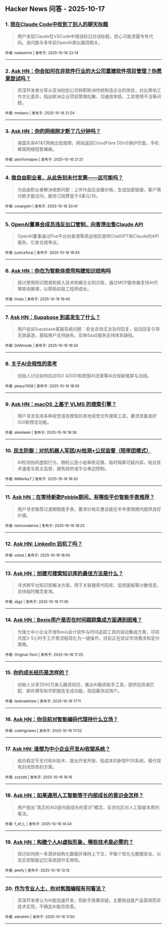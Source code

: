 ## Hacker News 问答 - 2025-10-17


### 1. [我在Claude Code中收到了别人的聊天标题](https://news.ycombinator.com/item?id=45611332)
> 用户发现Claude在VSCode中错误标记对话标题，担心可能泄露专有代码。该问题与多年前OpenAI类似漏洞相关。

<sub>作者: noduerme | 发布于: 2025-10-16 22:14</sub>

---

### 2. [Ask HN：你会如何在非软件行业的大公司重建软件项目管理？你愿意尝试吗？](https://news.ycombinator.com/item?id=45610840)
> 资深开发者分享从亚洲初创公司转职欧洲传统制造企业的体验，对比两地工作文化差异，指出欧洲企业项目管理松散、沟通效率低、工具使用不当等问题。

<sub>作者: mstaoru | 发布于: 2025-10-16 21:24</sub>

---

### 3. [Ask HN：你的网络刚才断了几分钟吗？](https://news.ycombinator.com/item?id=45610818)
> 美国东岸AT&T网络出现故障，网站返回CloudFlare DDoS保护页面，手机蜂窝网络短暂瘫痪。

<sub>作者: alexfromapex | 发布于: 2025-10-16 21:21</sub>

---

### 4. [做自由职业者，从此告别未付发票——这可能吗？](https://news.ycombinator.com/item?id=45610428)
> 为自由职业者解决收款问题：上传作品后设置价格，生成加密链接，客户需付款才能访问。服务订阅费低于4美元/月。

<sub>作者: cesargstn | 发布于: 2025-10-16 20:41</sub>

---

### 5. [OpenAI董事会成员违反出口管制，向香港出售Claude API](https://news.ycombinator.com/item?id=45609835)
> OpenAI董事通过Poe平台向香港等禁运地区提供ChatGPT和Claude的API服务，引发合规争议。

<sub>作者: justiceforai | 发布于: 2025-10-16 19:43</sub>

---

### 6. [Ask HN：你在为智能体使用构建知识结构吗](https://news.ycombinator.com/item?id=45609800)
> 探讨使用知识图谱和嵌入技术构建企业知识库，通过MCP服务器支持AI代理查询推理，以帮助初级工程师成长。

<sub>作者: tmaly | 发布于: 2025-10-16 19:40</sub>

---

### 7. [Ask HN：Supabase 到底发生了什么？](https://news.ycombinator.com/item?id=45609621)
> 用户投诉Supabase客服系统问题：安全咨询无法及时回复，自动回复引导无效渠道，基础用户支持缺失。反映SaaS服务支持体系缺陷。

<sub>作者: DANmode | 发布于: 2025-10-16 19:24</sub>

---

### 8. [关于AI合规性的思考](https://news.ycombinator.com/item?id=45609214)
> 创始人讨论如何应对ISO 42001和欧盟AI法案等AI合规新框架与法规。

<sub>作者: pkayy7458 | 发布于: 2025-10-16 18:50</sub>

---

### 9. [Ask HN：macOS 上基于 VLMS 的搜索引擎？](https://news.ycombinator.com/item?id=45609042)
> 用户寻求支持多种视觉语言模型的本地视觉文件搜索工具，要求具备良好GUI和预览功能。

<sub>作者: allenleein | 发布于: 2025-10-16 18:36</sub>

---

### 10. [民主防御：对抗机器人军团/AI检测+公民监督（陪审团模式）](https://news.ycombinator.com/item?id=45608982)
> AI检测协同虚假行为，随机公民小组审核证据，临时隔离可疑内容。结合技术速度与民主监督，避免政府或平台单边控制。

<sub>作者: MMarleyT | 发布于: 2025-10-16 18:30</sub>

---

### 11. [Ask HN：在等待新款Pebble期间，有哪些平价智能手表推荐？](https://news.ycombinator.com/item?id=45608911)
> 用户寻求推荐过渡期智能手表，要求价格实惠且能在半年使用期内提供良好价值。

<sub>作者: noncovalence | 发布于: 2025-10-16 18:25</sub>

---

### 12. [Ask HN: LinkedIn 宕机了吗？](https://news.ycombinator.com/item?id=45608625)

<sub>作者: ustad | 发布于: 2025-10-16 18:00</sub>

---

### 13. [Ask HN：创建可搜索知识库的最佳方法是什么？](https://news.ycombinator.com/item?id=45608288)
> 寻求跨平台知识库解决方案，用于关联搜索代码库、监控面板等分散信息，支持临时概念查询。

<sub>作者: aljgz | 发布于: 2025-10-16 17:36</sub>

---

### 14. [Ask HN：Bexio用户是否在时间跟踪集成方面遇到困难？](https://news.ycombinator.com/item?id=45608129)
> 为瑞士中小企业开发Bexio会计软件与时间追踪工具的自动集成方案，可将月度3-5小时手工开票流程简化为一键操作，目前正在验证市场需求和定价策略。

<sub>作者: Original-Tech | 发布于: 2025-10-16 17:25</sub>

---

### 15. [你的成长经历是怎样的？](https://news.ycombinator.com/item?id=45607962)
> 创始人分享2500万美元融资经历，推出AI融资助手工具，提供投资者匹配、邮件撰写和尽职报告生成功能，现招募测试用户。

<sub>作者: leobradshaw | 发布于: 2025-10-16 17:11</sub>

---

### 16. [Ask HN：你目前对智能编码代理持什么立场？](https://news.ycombinator.com/item?id=45607869)

<sub>作者: codingclaws | 发布于: 2025-10-16 17:02</sub>

---

### 17. [Ask HN: 谁想为中小企业开发AI收银系统？](https://news.ycombinator.com/item?id=45607279)
> 结合稳定币支付和AI技术，提出开发开放、低成本的新型POS系统，替代现有封闭昂贵的方案。

<sub>作者: zzzzdd | 发布于: 2025-10-16 16:16</sub>

---

### 18. [Ask HN：如果通用人工智能等于内部成长的意识会怎样？](https://news.ycombinator.com/item?id=45605848)
> 用户提出"真正的AGI是内部成长的意识"概念，征求社区对人工智能本质的看法。

<sub>作者: f_of_t_ | 发布于: 2025-10-16 14:33</sub>

---

### 19. [Ask HN：构建个人AI虚拟形象，哪些技术是必需的？](https://news.ycombinator.com/item?id=45604911)
> 探讨如何统一多源非结构化数据并保持上下文，平衡个性化与数据安全，以及实现智能记忆系统提升实用性。

<sub>作者: peefy | 发布于: 2025-10-16 13:12</sub>

---

### 20. [作为专业人士，你对氛围编程有何看法？](https://news.ycombinator.com/item?id=45604246)
> 资深开发者认为AI能加速开发，但新手效果存疑。主要挑战是产品营销而非技术实现，不确定AI能否改善。

<sub>作者: eibrahim | 发布于: 2025-10-16 11:50</sub>

---
